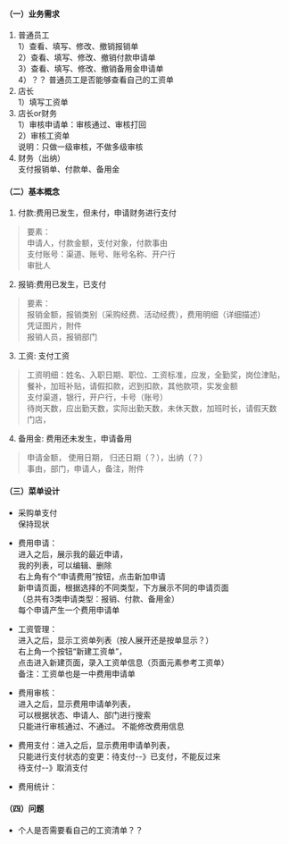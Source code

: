 #### （一）业务需求
1. 普通员工   
   1）查看、填写、修改、撤销报销单  
   2）查看、填写、修改、撤销付款申请单  
   3）查看、填写、修改、撤销备用金申请单   
   4）？？ 普通员工是否能够查看自己的工资单   
2. 店长  
   1）填写工资单    
2. 店长or财务  
   1）审核申请单：审核通过、审核打回   
   2）审核工资单    
   说明：只做一级审核，不做多级审核
3. 财务（出纳）   
   支付报销单、付款单、备用金      

#### （二）基本概念
1. 付款:费用已发生，但未付，申请财务进行支付   
> 要素：  
> 申请人，付款金额，支付对象，付款事由      
> 支付账号：渠道、账号、账号名称、开户行   
> 审批人   
   
2. 报销:费用已发生，已支付   
> 要素：  
> 报销金额，报销类别（采购经费、活动经费），费用明细（详细描述）   
> 凭证图片，附件   
> 报销人员，报销部门   

3. 工资: 支付工资   
> 工资明细：姓名、入职日期、职位、工资标准，应发，全勤奖，岗位津贴，餐补，加班补贴，请假扣款，迟到扣款，其他款项，实发金额   
> 支付渠道，银行，开户行，卡号（账号）   
> 待岗天数，应出勤天数，实际出勤天数，未休天数，加班时长，请假天数   
> 门店，   
   
4. 备用金: 费用还未发生，申请备用   
> 申请金额， 使用日期， 归还日期（？），出纳（？）   
> 事由，部门，申请人，备注，附件   
  
  


  
#### （三）菜单设计      
 - 采购单支付  
    保持现状   
 - 费用申请：  
   进入之后，展示我的最近申请，  
   我的列表，可以编辑、删除   
   右上角有个“申请费用”按钮，点击新加申请   
   新申请页面，根据选择的不同类型，下方展示不同的申请页面   
   （总共有3类申请类型：报销、付款、备用金）   
   每个申请产生一个费用申请单   
 - 工资管理：  
   进入之后，显示工资单列表（按人展开还是按单显示？）   
   右上角一个按钮“新建工资单”，   
   点击进入新建页面，录入工资单信息（页面元素参考工资单）   
   备注：工资单也是一中费用申请单   
 - 费用审核：  
   进入之后，显示费用申请单列表，   
   可以根据状态、申请人、部门进行搜索   
   只能进行审核通过、不通过。 不能修改费用信息   
 - 费用支付：进入之后，显示费用申请单列表，   
   只能进行支付状态的变更：待支付--》已支付，不能反过来   
                  待支付--》取消支付   
      
 - 费用统计：

#### （四）问题
 - 个人是否需要看自己的工资清单？？
                           